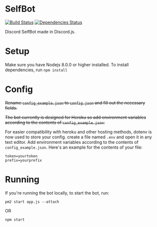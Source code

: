 # SelfBot
[![Build Status](https://travis-ci.org/GummiWummiBear/SelfBot.svg?branch=master)](https://travis-ci.org/GummiWummiBear/SelfBot)
[![Dependencies Status](https://david-dm.org/gummiwummibear/selfbot/status.svg)](https://david-dm.org/gummiwummibear/selfbot)

Discord SelfBot made in Discord.js.

# Setup
Make sure you have Nodejs 8.0.0 or higher installed.
To install dependencies, run `npm install`

# Config
~~Rename  `config_example.json` to `config.json` and fill out the necessary fields.~~

~~The bot currently is designed for Heroku so add environment variables according to the contents of `config_example.json`.~~

For easier compatibility with heroku and other hosting methods, dotenv is now used to store your config. create a file named `.env` and open it in any text editor. Add environment variables according to the contents of `config_example.json`. Here's an example for the contents of your file:

```
token=yourtoken
prefix=yourprefix
```

# Running
If you're running the bot locally, to start the bot, run:
```
pm2 start app.js --attach
```
OR
```
npm start
```
